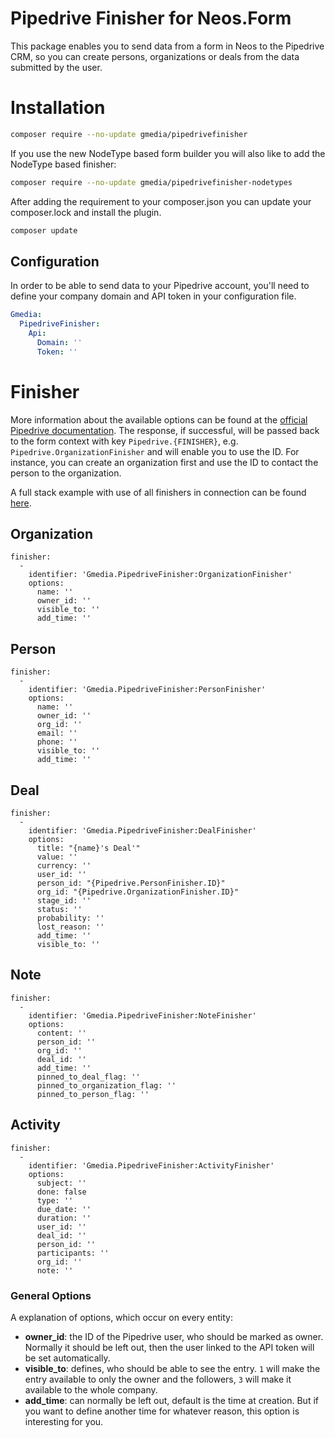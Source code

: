 Pipedrive Finisher for Neos.Form
=========

This package enables you to send data from a form in Neos to the Pipedrive CRM, so you can create persons, organizations or deals from the data submitted by the user.

# Installation

```bash
composer require --no-update gmedia/pipedrivefinisher
```

If you use the new NodeType based form builder you
will also like to add the NodeType based finisher:

```bash
composer require --no-update gmedia/pipedrivefinisher-nodetypes
```

After adding the requirement to your composer.json you can update your composer.lock and install the plugin.

```bash
composer update
```

## Configuration

In order to be able to send data to your Pipedrive account, 
you'll need to define your company domain and API token
in your configuration file.

```yaml
Gmedia:
  PipedriveFinisher:
    Api:
      Domain: ''
      Token: ''
```

# Finisher

More information about the available options can be found at the [official Pipedrive documentation](https://developers.pipedrive.com/docs/api/v1/).
The response, if successful, will be passed back to the form context with key `Pipedrive.{FINISHER}`, 
e.g. `Pipedrive.OrganizationFinisher` and will enable you to use the ID. For instance, you can create an organization first
and use the ID to contact the person to the organization. 

A full stack example with use of all finishers in connection can be found 
[here](https://github.com/gmediaat/Gmedia.PipedriveFinisher/tree/1.0/Examples/full-stack-example.yaml).

## Organization

```
finisher:  
  -
    identifier: 'Gmedia.PipedriveFinisher:OrganizationFinisher'
    options:
      name: ''
      owner_id: ''
      visible_to: ''
      add_time: ''
```

## Person

```
finisher:  
  -
    identifier: 'Gmedia.PipedriveFinisher:PersonFinisher'
    options:
      name: ''
      owner_id: ''
      org_id: ''
      email: ''
      phone: ''
      visible_to: ''
      add_time: ''
```

## Deal

```      
finisher:  
  -
    identifier: 'Gmedia.PipedriveFinisher:DealFinisher'
    options:
      title: "{name}'s Deal'"
      value: ''
      currency: ''
      user_id: ''
      person_id: "{Pipedrive.PersonFinisher.ID}"
      org_id: "{Pipedrive.OrganizationFinisher.ID}"
      stage_id: ''
      status: ''
      probability: ''
      lost_reason: ''
      add_time: ''
      visible_to: ''
```

## Note

```      
finisher:  
  -
    identifier: 'Gmedia.PipedriveFinisher:NoteFinisher'
    options:
      content: ''
      person_id: ''
      org_id: ''
      deal_id: ''
      add_time: ''
      pinned_to_deal_flag: ''
      pinned_to_organization_flag: ''
      pinned_to_person_flag: ''
```

## Activity
```
finisher:
  -
    identifier: 'Gmedia.PipedriveFinisher:ActivityFinisher'
    options:
      subject: ''
      done: false
      type: ''
      due_date: ''
      duration: ''
      user_id: ''
      deal_id: ''
      person_id: ''
      participants: ''
      org_id: ''
      note: ''
```  

### General Options

A explanation of options, which occur on every entity:

* **owner_id**: the ID of the Pipedrive user, who should be marked as owner. 
    Normally it should be left out, then the user linked to the API token will be set automatically.
* **visible_to**: defines, who should be able to see the entry. `1` will make the entry
    available to only the owner and the followers, `3` will make it available to the whole company.
* **add_time**: can normally be left out, default is the time at creation. 
    But if you want to define another time for whatever reason, this option is interesting for you.
    
